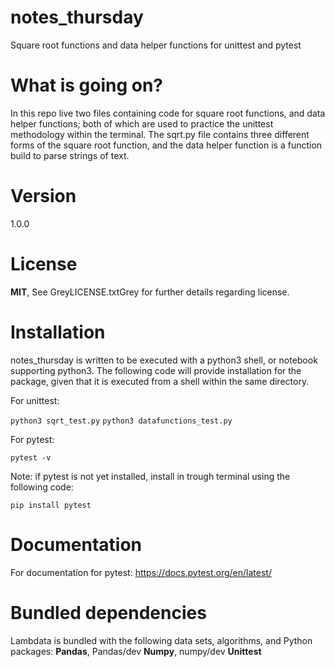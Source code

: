 # notes_thursday
Square root functions and data helper functions for unittest and pytest

# What is going on?
In this repo live two files containing code for square root functions, and data
helper functions; both of which are used to practice the unittest methodology
within the terminal.  The sqrt.py file contains three different forms of the
square root function, and the data helper function is a function build to parse
strings of text.

# Version
1.0.0

# License
**MIT**, See GreyLICENSE.txtGrey for further details regarding license.

# Installation
notes_thursday is written to be executed with a python3 shell, or notebook
supporting python3.
The following code will provide installation for the package, given that it is
executed from a shell within the same directory.

For unittest:

`python3 sqrt_test.py`
`python3 datafunctions_test.py`

For pytest:

`pytest -v`

Note: if pytest is not yet installed, install in trough terminal using the
following code:

`pip install pytest`

# Documentation
For documentation for pytest: https://docs.pytest.org/en/latest/

# Bundled  dependencies
Lambdata is bundled with the following data sets, algorithms, and Python packages:
**Pandas**, Pandas/dev
**Numpy**, numpy/dev
**Unittest**
